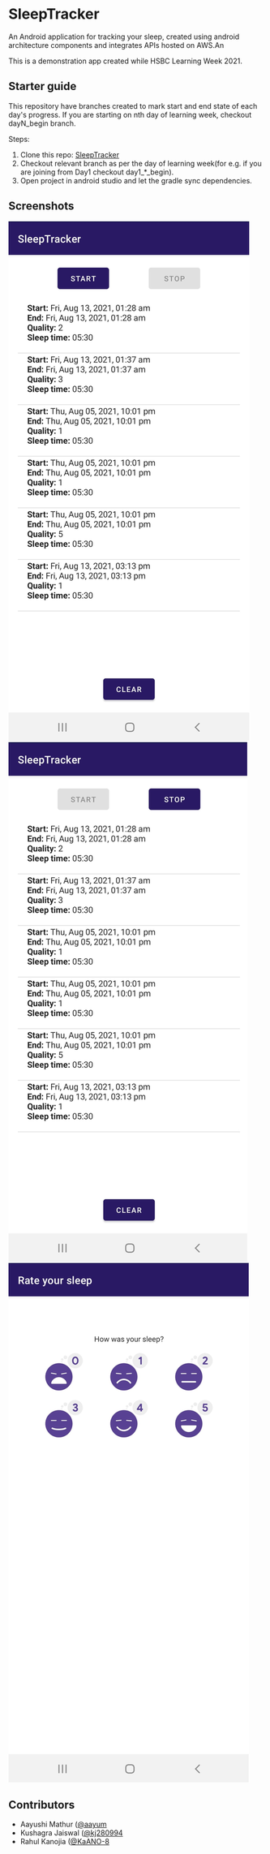 # SleepTracker
An Android application for tracking your sleep, created using android architecture components and integrates APIs hosted on AWS.An

This is a demonstration app created while HSBC Learning Week 2021.

## Starter guide

This repository have branches created to mark start and end state of each day's progress. If you are starting on nth day of learning week, checkout dayN_begin branch.

Steps:
1. Clone this repo: [SleepTracker](https://github.com/KaANO-8/SleepTracker)
2. Checkout relevant branch as per the day of learning week(for e.g. if you are joining from Day1 checkout day1_*_begin).
3. Open project in android studio and let the gradle sync dependencies.


## Screenshots

![Screenshot 1](screenshots/screen_1.jpg)
![Screenshot 2](screenshots/screen_2.jpg)
![Screenshot 3](screenshots/screen_3.jpg)

## Contributors

- Aayushi Mathur ([@aayum](https://github.com/aayum)
- Kushagra Jaiswal ([@kj280994](https://github.com/kj280994)
- Rahul Kanojia ([@KaANO-8](https://github.com/KaANO-8)

